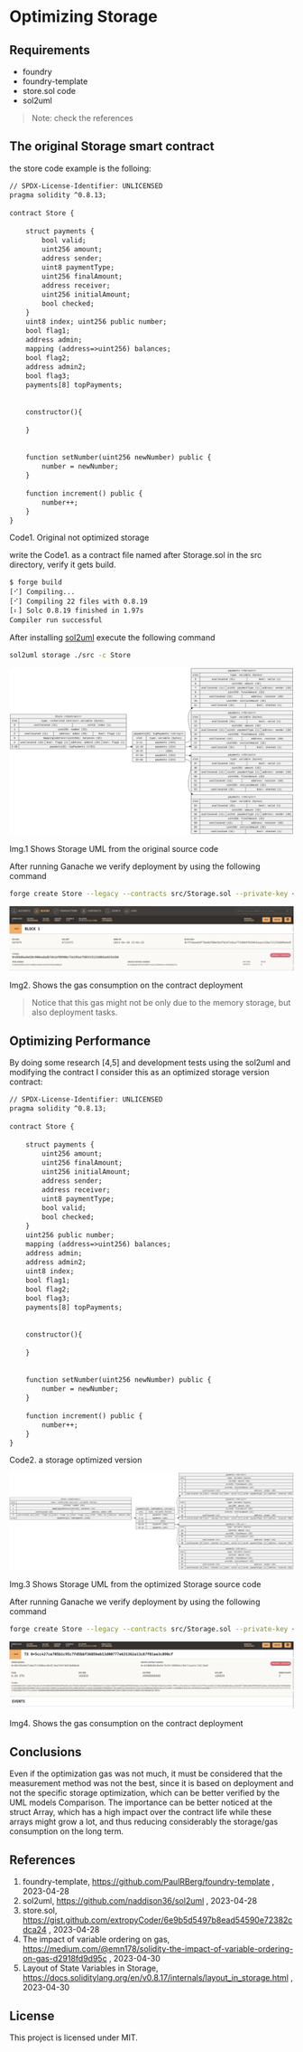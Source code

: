 # Optimizing Storage

## Requirements

* foundry
* foundry-template
* store.sol code
* sol2uml
> Note: check the references

## The original Storage smart contract

the store code example is the folloing:

```Solidity
// SPDX-License-Identifier: UNLICENSED
pragma solidity ^0.8.13;

contract Store {

    struct payments {
        bool valid;
        uint256 amount;
        address sender;
        uint8 paymentType;
        uint256 finalAmount;
        address receiver;
        uint256 initialAmount;
        bool checked;
    }
    uint8 index; uint256 public number;
    bool flag1;
    address admin;
    mapping (address=>uint256) balances;
    bool flag2;
    address admin2;
    bool flag3;
    payments[8] topPayments;


    constructor(){

    }


    function setNumber(uint256 newNumber) public {
        number = newNumber;
    }

    function increment() public {
        number++;
    }
}
```
Code1. Original not optimized storage

write the Code1. as a contract file named after Storage.sol in the src directory, verify it gets build.

```bash
$ forge build
[⠊] Compiling...
[⠊] Compiling 22 files with 0.8.19
[⠆] Solc 0.8.19 finished in 1.97s
Compiler run successful
```

After installing [sol2uml](https://github.com/naddison36/sol2uml) execute the following command

```bash
sol2uml storage ./src -c Store
```

![](assets/originalStore.svg?raw=true)

Img.1 Shows Storage UML from the original source code

After running Ganache we verify deployment by using the following command

```bash
forge create Store --legacy --contracts src/Storage.sol --private-key <ganache private key> --rpc-url http://127.0.0.1:7545
```

![](./assets/originalStoreDeployment.png?raw=true)

Img2. Shows the gas consumption on the contract deployment

> Notice that this gas might not be only due to the memory storage, but also deployment tasks.

## Optimizing Performance
By doing some research [4,5] and development tests using the sol2uml and modifying the contract I consider
this as an optimized storage version contract:

```Solidity
// SPDX-License-Identifier: UNLICENSED
pragma solidity ^0.8.13;

contract Store {

    struct payments {
        uint256 amount;
        uint256 finalAmount;
        uint256 initialAmount;
        address sender;
        address receiver;
        uint8 paymentType;
        bool valid;
        bool checked;
    }
    uint256 public number;
    mapping (address=>uint256) balances;
    address admin;
    address admin2;
    uint8 index;
    bool flag1;
    bool flag2;
    bool flag3;
    payments[8] topPayments;


    constructor(){

    }


    function setNumber(uint256 newNumber) public {
        number = newNumber;
    }

    function increment() public {
        number++;
    }
}
```
Code2. a storage optimized version

![](assets/finalStore.svg?raw=true)

Img.3 Shows Storage UML from the optimized Storage source code

After running Ganache we verify deployment by using the following command

```bash
forge create Store --legacy --contracts src/Storage.sol --private-key <ganache private key> --rpc-url http://127.0.0.1:7545
```

![](./assets/finalStoreDeployment.png?raw=true)

Img4. Shows the gas consumption on the contract deployment

## Conclusions

Even if the optimization gas was not much, it must be considered that the measurement method was not the best, since
it is based on deployment and not the specific storage optimization, which can be better verified by the UML models
Comparison. The importance can be better noticed at the struct Array, which has a high impact over the contract life while
these arrays might grow a lot, and thus reducing considerably the storage/gas consumption on the long term.


## References
1. foundry-template, https://github.com/PaulRBerg/foundry-template , 2023-04-28
2. sol2uml, https://github.com/naddison36/sol2uml , 2023-04-28
3. store.sol, https://gist.github.com/extropyCoder/6e9b5d5497b8ead54590e72382cdca24 , 2023-04-28
4. The impact of variable ordering on gas, https://medium.com/@emn178/solidity-the-impact-of-variable-ordering-on-gas-d2918fd9d95c , 2023-04-30
5. Layout of State Variables in Storage, https://docs.soliditylang.org/en/v0.8.17/internals/layout_in_storage.html , 2023-04-30



## License

This project is licensed under MIT.
